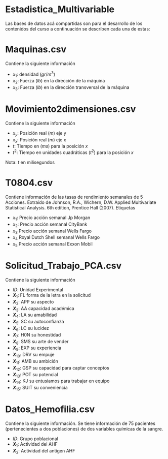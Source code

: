 # Estadistica_Multivariable

Las bases de datos acá compartidas son para el desarrollo de los contenidos del curso a continuación se describen cada una de estas:

# Maquinas.csv

Contiene la siguiente información

- $x_1$: densidad ($gr/m^3$)
- $x_2$: Fuerza ($lb$) en la dirección de la máquina
- $x_3$: Fuerza ($lb$) en la dirección transversal de la máquina

# Movimiento2dimensiones.csv

Contiene la siguiente información

- $x_y$: Posición real ($m$) eje y
- $x_x$: Posición real ($m$) eje x
- $t$: Tiempo en ($ms$) para la posición $x$ 
- $t^2$: Tiempo en unidades cuadráticas ($t^2$) para la posición $x$

Nota: $t$ en milisegundos

# T0804.csv

Contiene información de las tasas de rendimiento semanales de 5 Acciones. Extraído de Johnson, R.A., Wichern, D.W. Applied Multivariate Statistical Analysis. 6th edition, Prentice Hall (2007). Etiquetas

- $x_1$: Precio acción semanal Jp Morgan 
- $x_2$: Precio acción semanal CityBank
- $x_3$  Precio acción semanal Wells Fargo 
- $x_4$  Royal Dutch Shell semanal Wells Fargo
- $x_5$  Precio acción semanal Exxon Mobil 

# Solicitud_Trabajo_PCA.csv

Contiene la siguiente información

- $ID$: Unidad Experimental
- **$X$**$_1$: FL forma de la letra en la solicitud
- **$X$**$_2$: APP su aspecto
- **$X$**$_3$: AA capacidad académica
- **$X$**$_4$: LA su amabilidad
- **$X$**$_5$: SC su autoconfianza
- **$X$**$_6$: LC su lucidez
- **$X$**$_7$: H0N su honestidad
- **$X$**$_8$: SMS su arte de vender
- **$X$**$_9$: EXP su experiencia
- **$X$**$_{10}$: DRV su empuje
- **$X$**$_{11}$: AMB su ambición
- **$X$**$_{12}$: GSP su capacidad para captar conceptos
- **$X$**$_{13}$: POT su potencial
- **$X$**$_{14}$: KJ su entusiamos para trabajar en equipo
- **$X$**$_{15}$: SUIT su conveniencia

# Datos_Hemofilia.csv

Contiene la siguiente información. Se tiene información de 75 pacientes (pertenecientes a dos poblaciones) de dos variables químicas de la sangre.

- $ID$: Grupo poblacional
- **$X$**$_1$: Actividad del AHF
- **$X$**$_2$: Actividad del antigen AHF


